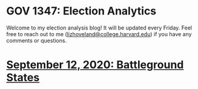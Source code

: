 # GOV 1347: Election Analytics
Welcome to my election analysis blog! It will be updated every Friday. Feel free to reach out to me (lizhoveland@college.harvard.edu) if you have any comments or questions.

# [September 12, 2020: Battleground States](https://github.com/lizhoveland/Gov1347/blob/master/posts/9-12_Blog_Post.md)

